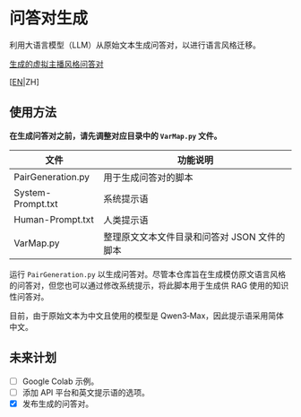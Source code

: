 # 问答对生成

利用大语言模型（LLM）从原始文本生成问答对，以进行语言风格迁移。

[生成的虚拟主播风格问答对](https://huggingface.co/datasets/REDact123/Vup-QA-Pairs)

\[[EN](README.md)|ZH\]

## 使用方法

**在生成问答对之前，请先调整对应目录中的 `VarMap.py` 文件。**

| 文件              | 功能说明                                     |
| ----------------- | -------------------------------------------- |
| PairGeneration.py | 用于生成问答对的脚本                         |
| System-Prompt.txt | 系统提示语                                   |
| Human-Prompt.txt  | 人类提示语                                   |
| VarMap.py         | 整理原文文本文件目录和问答对 JSON 文件的脚本 |

运行 `PairGeneration.py` 以生成问答对。尽管本仓库旨在生成模仿原文语言风格的问答对，但您也可以通过修改系统提示，将此脚本用于生成供 RAG 使用的知识性问答对。

目前，由于原始文本为中文且使用的模型是 Qwen3‑Max，因此提示语采用简体中文。

## 未来计划

- [ ] Google Colab 示例。
- [ ] 添加 API 平台和英文提示语的选项。
- [x] 发布生成的问答对。
